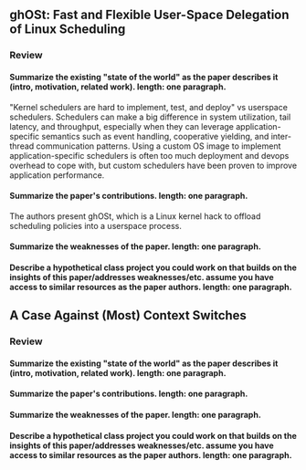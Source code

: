 ## ghOSt: Fast and Flexible User-Space Delegation of Linux Scheduling

### Review

#### Summarize the existing "state of the world" as the paper describes it (intro, motivation, related work). length: one paragraph.

"Kernel schedulers are hard to implement, test, and deploy" vs userspace schedulers. Schedulers can make a big difference in system utilization, tail latency, and throughput, especially when they can leverage application-specific semantics such as event handling, cooperative yielding, and inter-thread communication patterns.
Using a custom OS image to implement application-specific schedulers is often too much deployment and devops overhead to cope with, but custom schedulers have been proven to improve application performance.

#### Summarize the paper's contributions. length: one paragraph.

The authors present ghOSt, which is a Linux kernel hack to offload scheduling policies into a userspace process.

#### Summarize the weaknesses of the paper. length: one paragraph.


#### Describe a hypothetical class project you could work on that builds on the insights of this paper/addresses weaknesses/etc. assume you have access to similar resources as the paper authors. length: one paragraph.


## A Case Against (Most) Context Switches

### Review

#### Summarize the existing "state of the world" as the paper describes it (intro, motivation, related work). length: one paragraph.


#### Summarize the paper's contributions. length: one paragraph.


#### Summarize the weaknesses of the paper. length: one paragraph.


#### Describe a hypothetical class project you could work on that builds on the insights of this paper/addresses weaknesses/etc. assume you have access to similar resources as the paper authors. length: one paragraph.


